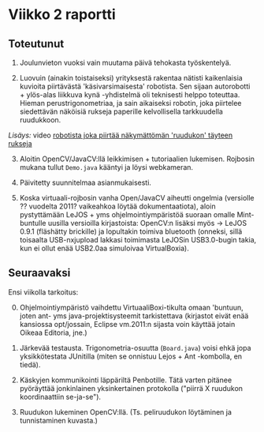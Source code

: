 # Viikko 2 raportti

## Toteutunut

1. Joulunvieton vuoksi vain muutama päivä tehokasta työskentelyä.

2. Luovuin (ainakin toistaiseksi) yrityksestä rakentaa nätisti kaikenlaisia kuvioita piirtävästä 'käsivarsimaisesta' robotista. Sen sijaan autorobotti + ylös-alas liikkuva kynä -yhdistelmä oli teknisesti helppo toteuttaa. Hieman perustrigonometriaa, ja sain aikaiseksi robotin, joka piirtelee siedettävän näköisiä rukseja paperille kelvollisella tarkkuudella ruudukkoon.

*Lisäys:* video [robotista joka piirtää näkymättömän 'ruudukon' täyteen rukseja](https://drive.google.com/file/d/0B1_61yv8HENsVUpUWXZodVQ4dFE/view?usp=sharing)

3. Aloitin OpenCV/JavaCV:llä leikkimisen + tutoriaalien lukemisen. Rojbosin mukana tullut `Demo.java` kääntyi ja löysi webkameran.

4. Päivitetty suunnitelmaa asianmukaisesti.

5. Koska virtuaali-rojbosin vanha Open/JavaCV aiheutti ongelmia (versiolle ?? vuodelta 2011? vaikeahkoa löytää dokumentaatiota), aloin pystyttämään LeJOS + yms ohjelmointiympäristöä suoraan omalle Mint-buntulle uusilla versioilla kirjastoista: OpenCV:n lisäksi myös -> LeJOS 0.9.1 (fläshätty brickille) ja lopultakin toimiva bluetooth (onneksi, sillä toisaalta USB-nxjupload lakkasi toimimasta LeJOSin USB3.0-bugin takia, kun ei ollut enää USB2.0aa simuloivaa VirtualBoxia).

## Seuraavaksi

Ensi viikolla tarkoitus:

0. Ohjelmointiympäristö vaihdettu VirtuaaliBoxi-tikulta omaan 'buntuun, joten ant- yms java-projektisysteemit tarkistettava (kirjastot eivät enää kansiossa opt/jossain, Eclipse vm.2011:n sijasta voin käyttää jotain Oikeaa Editoria, jne.)

1. Järkevää testausta. Trigonometria-osuutta (`Board.java`) voisi ehkä jopa yksikkötestata JUnitilla (miten se onnistuu Lejos + Ant -kombolla, en tiedä).

2. Käskyjen kommunikointi läppäriltä Penbotille. Tätä varten pitänee pyöräyttää jonkinlainen yksinkertainen protokolla ("piirrä X ruudukon koordinaattiin se-ja-se").

3. Ruudukon lukeminen OpenCV:llä. (Ts. peliruudukon löytäminen ja tunnistaminen kuvasta.)
